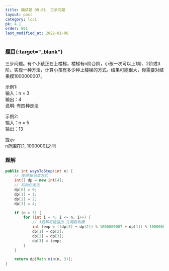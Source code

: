 ```yaml
---
title: 面试题 08.01. 三步问题
layout: post
category: lcci
pk: 4.1
order: 801
last_modified_at: 2022-01-06
---
```


### [题目](https://leetcode.cn/three-steps-problem-lcci/){:target="_blank"}

三步问题。有个小孩正在上楼梯，楼梯有n阶台阶，小孩一次可以上1阶、2阶或3阶。实现一种方法，计算小孩有多少种上楼梯的方式。结果可能很大，你需要对结果模1000000007。

示例1:  
输入：n = 3  
输出：4  
说明: 有四种走法

示例2:  
输入：n = 5  
输出：13

提示:  
n范围在[1, 1000000]之间

### 题解

```java
public int waysToStep(int n) {
    // 使用dp记录方式
    int[] dp = new int[4];
    // 初始化走法
    dp[0] = 0;
    dp[1] = 1;
    dp[2] = 2;
    dp[3] = 4;

    if (n > 3) {
        for (int i = 4; i <= n; i++) {
            // 3数和可能溢出 先两数取模
            int temp = ((dp[3] + dp[2]) % 1000000007 + dp[1]) % 1000000007;
            dp[1] = dp[2];
            dp[2] = dp[3];
            dp[3] = temp;
        }
    }

    return dp[Math.min(n, 3)];
}
```
